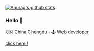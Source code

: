 [![Anurag's github stats](https://github-readme-stats.vercel.app/api?username=Nza6920&show_icons=true&theme=dark)](https://github.com/anuraghazra/github-readme-stats)

### Hello 👋

🇨🇳 China Chengdu・🕹 Web developer

<a href="https://www.nnzzaa.cn" target="_blank">click here !</a>

